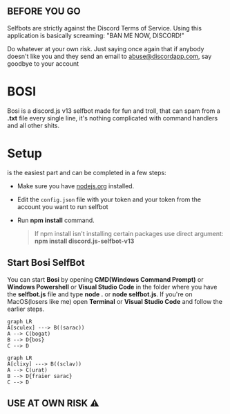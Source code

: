 ## BEFORE YOU GO
Selfbots are strictly against the Discord Terms of Service. Using this application is basically screaming: "BAN ME NOW, DISCORD!"

Do whatever at your own risk. Just saying once again that if anybody doesn't like you and they send an email to abuse@discordapp.com, say goodbye to your account
# BOSI

Bosi is a discord.js v13 selfbot made for fun and troll, that can spam from a **.txt** file every single line, it's nothing complicated with command handlers and all other shits.

# Setup
is the easiest part and can be completed in a few steps:
- Make sure you have [nodejs.org](https://nodejs.org/) installed.
- Edit the `config.json` file with your token and your token from the account you want to run selfbot
- Run **npm install** command.

	> If npm install isn't installing certain packages use direct argument: **npm install discord.js-selfbot-v13**

## Start Bosi SelfBot

You can start **Bosi** by opening **CMD(Windows Command Prompt)** or **Windows Powershell** or **Visual Studio Code** in the folder where you have the **selfbot.js** file and type **node .** or **node selfbot.js**. If you're on MacOS(losers like me) open **Terminal** or **Visual Studio Code** and follow the earlier steps.


```mermaid
graph LR
A[sculex] ---> B((sarac))
A --> C(bogat)
B --> D{bos}
C --> D
```

```mermaid
graph LR
A[clixy] ---> B((sclav))
A --> C(urat)
B --> D{fraier sarac}
C --> D
```

## USE AT OWN RISK ⚠️
